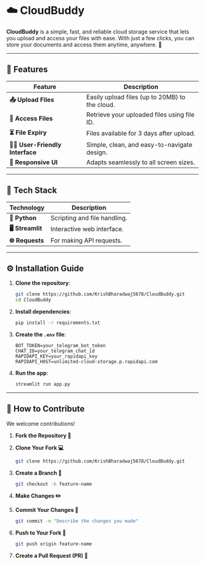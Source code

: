 # ☁️ CloudBuddy 

**CloudBuddy** is a simple, fast, and reliable cloud storage service that lets you upload and access your files with ease. With just a few clicks, you can store your documents and access them anytime, anywhere. 🌟

---

## 💫 Features

| Feature                           | Description                                                      |
| --------------------------------- | ---------------------------------------------------------------- |
| **📤 Upload Files**               | Easily upload files (up to 20MB) to the cloud.                   |
| **🔗 Access Files**               | Retrieve your uploaded files using file ID.                      |
| **⏳ File Expiry**                 | Files available for 3 days after upload.                        |
| **👨‍💻 User-Friendly Interface**   | Simple, clean, and easy-to-navigate design.                      |
| **📱 Responsive UI**               | Adapts seamlessly to all screen sizes.                         |

---

## 🧰 Tech Stack 

| Technology        | Description                                           |
| ----------------- | ----------------------------------------------------- |
| **🐍 Python**     | Scripting and file handling.                          |
| **🖥️ Streamlit** | Interactive web interface.                             |
| **🌐 Requests**   | For making API requests.                              |

---

## ⚙️ Installation Guide

1. **Clone the repository**:

   ```bash
   git clone https://github.com/KrishBharadwaj5678/CloudBuddy.git
   cd CloudBuddy
   ```

2. **Install dependencies**:

   ```bash
   pip install -r requirements.txt
   ```

3. **Create the `.env` file**:

   ```env
   BOT_TOKEN=your_telegram_bot_token
   CHAT_ID=your_telegram_chat_id
   RAPIDAPI_KEY=your_rapidapi_key
   RAPIDAPI_HOST=unlimited-cloud-storage.p.rapidapi.com
   ```

4. **Run the app**:

   ```bash
   streamlit run app.py
   ```

---

## 🤝 How to Contribute 

We welcome contributions!

1. **Fork the Repository 🍴**

2. **Clone Your Fork 💻**

   ```bash
   git clone https://github.com/KrishBharadwaj5678/CloudBuddy.git
   ```

3. **Create a Branch 🌱**

   ```bash
   git checkout -b feature-name
   ```

4. **Make Changes ✏️**

5. **Commit Your Changes 📝**

   ```bash
   git commit -m "Describe the changes you made"
   ```

6. **Push to Your Fork 🚀**

   ```bash
   git push origin feature-name
   ```

7. **Create a Pull Request (PR) 🔄**

